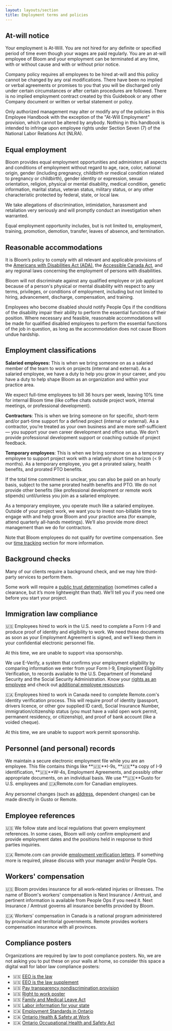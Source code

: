 ```yaml
---
layout: layouts/section
title: Employment terms and policies
---
```


## At-will notice

Your employment is At-Will. You are not hired for any definite or specified period of time even though your wages are paid regularly. You are an at-will employee of Bloom and your employment can be terminated at any time, with or without cause and with or without prior notice. 

Company policy requires all employees to be hired at-will and this policy cannot be changed by any oral modifications. There have been no implied or verbal agreements or promises to you that you will be discharged only under certain circumstances or after certain procedures are followed. There is no implied employment contract created by this Guidebook or any other Company document or written or verbal statement or policy.

Only authorized management may alter or modify any of the policies in this Employee Handbook with the exception of the "At-Will Employment" provision, which cannot be altered by anybody. Nothing in this handbook is intended to infringe upon employee rights under Section Seven (7) of the National Labor Relations Act (NLRA).


## Equal employment

Bloom provides equal employment opportunities and administers all aspects and conditions of employment without regard to age, race, color, national origin, gender (including pregnancy, childbirth or medical condition related to pregnancy or childbirth), gender identity or expression, sexual orientation, religion, physical or mental disability, medical condition, genetic information, marital status, veteran status, military status, or any other characteristic protected by federal, state, or local law. 

We take allegations of discrimination, intimidation, harassment and retaliation very seriously and will promptly conduct an investigation when warranted.

Equal employment opportunity includes, but is not limited to, employment, training, promotion, demotion, transfer, leaves of absence, and termination.


## Reasonable accommodations

It is Bloom’s policy to comply with all relevant and applicable provisions of the [Americans with Disabilities Act (ADA)](https://www.ada.gov/), the [Accessible Canada Act](https://laws-lois.justice.gc.ca/eng/acts/a-0.6/page-1.html), and any regional laws concerning the employment of persons with disabilities. 

Bloom will not discriminate against any qualified employee or job applicant because of a person's physical or mental disability with respect to any terms, privileges, or conditions of employment, including but not limited to hiring, advancement, discharge, compensation, and training.

Employees who become disabled should notify People Ops if the conditions of the disability impair their ability to perform the essential functions of their position. Where necessary and feasible, reasonable accommodations will be made for qualified disabled employees to perform the essential functions of the job in question, as long as the accommodation does not cause Bloom undue hardship.


## Employment classifications

**Salaried employees:** This is when we bring someone on as a salaried member of the team to work on projects (internal and external). As a salaried employee, we have a duty to help you grow in your career, and you have a duty to help shape Bloom as an organization and within your practice area. 

We expect full-time employees to bill 36 hours per week, leaving 10% time for internal Bloom time (like coffee chats outside project work, internal meetings, or professional development).

**Contractors**: This is when we bring someone on for specific, short-term and/or part-time support for a defined project (internal or external). As a contractor, you’re treated as your own business and are more self-sufficient — you support your own career development and office setup. We don’t provide professional development support or coaching outside of project feedback. 

**Temporary employees**: This is when we bring someone on as a temporary employee to support project work with a relatively short time horizon (&lt; 9 months). As a temporary employee, you get a prorated salary, health benefits, and prorated PTO benefits. 

If the total time commitment is unclear, you can also be paid on an hourly basis, subject to the same prorated health benefits and PTO. We do not provide other benefits (like professional development or remote work stipends) until/unless you join as a salaried employee.

As a temporary employee, you operate much like a salaried employee. Outside of your project work, we want you to invest non-billable time to engage with and help grow Bloom and your practice area (for example, attend quarterly all-hands meetings). We’ll also provide more direct management than we do for contractors.

Note that Bloom employees do not qualify for overtime compensation. See our [time tracking](/sections/time-tracking/) section for more information.


## Background checks

Many of our clients require a background check, and we may hire third-party services to perform them.

Some work will require a [public trust determination](https://www.usajobs.gov/help/faq/job-announcement/security-clearances/) (sometimes called a clearance, but it’s more lightweight than that). We’ll tell you if you need one before you start your project.


## Immigration law compliance

🇺🇸 Employees hired to work in the U.S. need to complete a Form I-9 and produce proof of identity and eligibility to work. We need these documents as soon as your Employment Agreement is signed, and we’ll keep them in your confidential electronic personnel file.

At this time, we are unable to support visa sponsorship.

We use E-Verify,  a system that confirms your employment eligibility by comparing information we enter from your Form I-9, Employment Eligibility Verification, to records available to the U.S. Department of Homeland Security and the Social Security Administration. Know your [rights as an employee](https://www.e-verify.gov/sites/default/files/everify/brochures/EVerifyKnowYourRightsBrochure.pdf) and check out [additional employee resources](https://www.e-verify.gov/employees/employee-resources). 

🇨🇦 Employees hired to work in Canada need to complete Remote.com's identity verification process. This will require proof of identity (passport, drivers licence, or other gov supplied ID card), Social Insurance Number, immigration/citizenship status (you must have a valid open work permit, permanent residency, or citizenship), and proof of bank account (like a voided cheque).

At this time, we are unable to support work permit sponsorship.


## Personnel (and personal) records

We maintain a secure electronic employment file while you are an employee. This file contains things like **🇺🇸**I-9s, **🇺🇸**a copy of I-9 identification, **🇺🇸**W-4s, Employment Agreements, and possibly other appropriate documents, on an individual basis. We use **🇺🇸**Gusto for U.S. employees and 🇨🇦Remote.com for Canadian employees.

Any personnel changes (such as [address](/sections/travel-and-relocation/#moving-(u.s.-and-beyond)), dependent changes) can be made directly in Gusto or Remote.


## Employee references

🇺🇸 We follow state and local regulations that govern employment references. In some cases, Bloom will only confirm employment and provide employment dates and the positions held in response to third parties inquiries.

🇨🇦 Remote.com can provide [employment verification letters](https://support.remote.com/hc/en-us/articles/4422684040461-How-to-generate-a-standard-employment-verification-letter-on-Remote). If something more is required, please discuss with your manager and/or People Ops.


## Workers' compensation

🇺🇸 Bloom provides insurance for all work-related injuries or illnesses. The name of Bloom's workers' compensation is Next Insurance / Amtrust, and pertinent information is available from People Ops if you need it. Next Insurance / Amtrust governs all insurance benefits provided by Bloom.

🇨🇦 Workers' compensation in Canada is a national program administered by provincial and territorial governments. Remote provides workers compensation insurance with all provinces.


## Compliance posters

Organizations are required by law to post compliance posters. No, we are not asking you to put these on your walls at home, so consider this space a digital wall for labor law compliance posters:

* 🇺🇸 [EEO is the law](https://www.dol.gov/sites/dolgov/files/ofccp/regs/compliance/posters/pdf/eeopost.pdf)
* 🇺🇸 [EEO is the law supplement](https://www.dol.gov/sites/dolgov/files/ofccp/regs/compliance/posters/pdf/OFCCP_EEO_Supplement_Final_JRF_QA_508c.pdf)
* 🇺🇸 [Pay transparency nondiscrimination provision](https://www.dol.gov/sites/dolgov/files/OFCCP/pdf/pay-transp_%20English_formattedESQA508c.pdf)
* 🇺🇸 [Right to work poster](https://www.e-verify.gov/sites/default/files/everify/posters/IER_RighttoWorkPoster.pdf)
* 🇺🇸 [Family and Medical Leave Act](https://drive.google.com/file/d/1-Px1Xw_6otnH_SJbUNyKcp4qDmGz-gag/view?usp=sharing)
* 🇺🇸 [Labor information for your state](https://www.dol.gov/agencies/whd/state/contacts)
* 🇨🇦 [Employment Standards in Ontario](https://files.ontario.ca/mltsd-employment-standards-poster-en-2020-09-08.pdf)
* 🇨🇦 [Ontario Health & Safety at Work](https://files.ontario.ca/mltsd_2/mltsd-prevention-poster-en-2020-07-22.pdf)
* 🇨🇦 [Ontario Occupational Health and Safety Act](https://www.ontario.ca/laws/statute/90o01)
